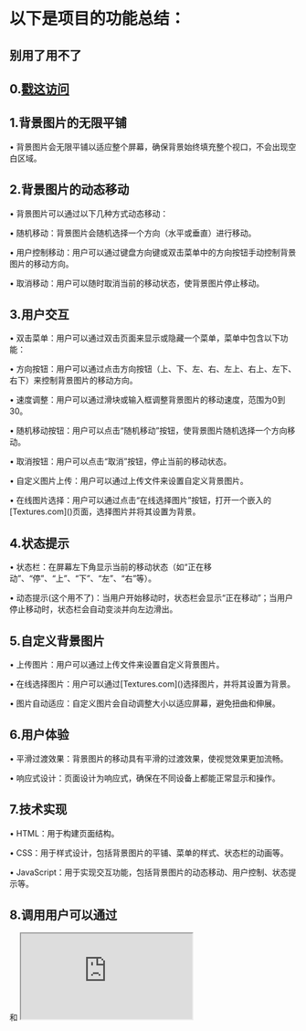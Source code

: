 <h1>以下是项目的功能总结：</h1>
<h2>别用了用不了<h2>
0.<a href="https://lx.ct.ws/s/000001">戳这访问</a>
<h2>1.背景图片的无限平铺</h2>
<p>• 背景图片会无限平铺以适应整个屏幕，确保背景始终填充整个视口，不会出现空白区域。</p>
<h2>2.背景图片的动态移动</h2>
<p>• 背景图片可以通过以下几种方式动态移动：</p>
<p>• 随机移动：背景图片会随机选择一个方向（水平或垂直）进行移动。</p>
<p>• 用户控制移动：用户可以通过键盘方向键或双击菜单中的方向按钮手动控制背景图片的移动方向。</p>
<p>• 取消移动：用户可以随时取消当前的移动状态，使背景图片停止移动。</p>
<h2>3.用户交互</h2>
<p>• 双击菜单：用户可以通过双击页面来显示或隐藏一个菜单，菜单中包含以下功能：</p>
<p>• 方向按钮：用户可以通过点击方向按钮（上、下、左、右、左上、右上、左下、右下）来控制背景图片的移动方向。</p>
<p>• 速度调整：用户可以通过滑块或输入框调整背景图片的移动速度，范围为0到30。</p>
<p>• 随机移动按钮：用户可以点击“随机移动”按钮，使背景图片随机选择一个方向移动。</p>
<p>• 取消按钮：用户可以点击“取消”按钮，停止当前的移动状态。</p>
<p>• 自定义图片上传：用户可以通过上传文件来设置自定义背景图片。</p>
<p>• 在线图片选择：用户可以通过点击“在线选择图片”按钮，打开一个嵌入的[Textures.com]()页面，选择图片并将其设置为背景。</p>
<h2>4.状态提示</h2>
<p>• 状态栏：在屏幕左下角显示当前的移动状态（如“正在移动”、“停”、“上”、“下”、“左”、“右”等）。</p>
<p>• 动态提示(这个用不了)：当用户开始移动时，状态栏会显示“正在移动”；当用户停止移动时，状态栏会自动变淡并向左边滑出。</p>
<h2>5.自定义背景图片</h2>
<p>• 上传图片：用户可以通过上传文件来设置自定义背景图片。</p>
<p>• 在线选择图片：用户可以通过[Textures.com]()选择图片，并将其设置为背景。</p>
<p>• 图片自动适应：自定义图片会自动调整大小以适应屏幕，避免扭曲和伸展。</p>
<h2>6.用户体验</h2>
<p>• 平滑过渡效果：背景图片的移动具有平滑的过渡效果，使视觉效果更加流畅。</p>
<p>• 响应式设计：页面设计为响应式，确保在不同设备上都能正常显示和操作。</p>
<h2>7.技术实现</h2>
<p>• HTML：用于构建页面结构。</p>
<p>• CSS：用于样式设计，包括背景图片的平铺、菜单的样式、状态栏的动画等。</p>
<p>• JavaScript：用于实现交互功能，包括背景图片的动态移动、用户控制、状态提示等。</p>
<h2>8.调用用户可以通过</h2>
<p><style>
        }
        iframe {
            position: fixed;
            top: 0;
            left: 0;
            width: 100%;
            height: 100%;
            z-index: -1;
            border: none;
        }
</style>
和    <iframe src="http://laxx.tttttttttt.top/project/000001"></iframe></p>